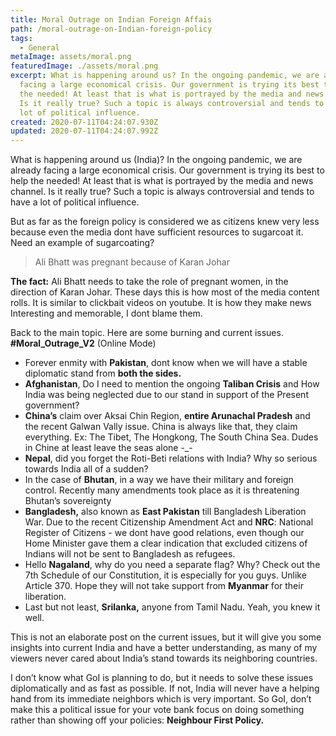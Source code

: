 ```yaml
---
title: Moral Outrage on Indian Foreign Affais
path: /moral-outrage-on-Indian-foreign-policy
tags:
  - General
metaImage: assets/moral.png
featuredImage: ./assets/moral.png
excerpt: What is happening around us? In the ongoing pandemic, we are already
  facing a large economical crisis. Our government is trying its best to help
  the needed! At least that is what is portrayed by the media and news channel.
  Is it really true? Such a topic is always controversial and tends to have a
  lot of political influence.
created: 2020-07-11T04:24:07.930Z
updated: 2020-07-11T04:24:07.992Z
---
```

What is happening around us (India)? In the ongoing pandemic, we are already facing a large economical crisis. Our government is trying its best to help the needed! At least that is what is portrayed by the media and news channel. Is it really true? Such a topic is always controversial and tends to have a lot of political influence.

But as far as the foreign policy is considered we as citizens knew very less because even the media dont have sufficient resources to sugarcoat it. Need an example of sugarcoating?

> Ali Bhatt was pregnant because of Karan Johar

**The fact:** Ali Bhatt needs to take the role of pregnant women, in the direction of Karan Johar. These days this is how most of the media content rolls. It is similar to clickbait videos on youtube. It is how they make news Interesting and memorable, I dont blame them.

Back to the main topic. Here are some burning and current issues. **\#Moral_Outrage_V2** (Online Mode)

* Forever enmity with **Pakistan**, dont know when we will have a stable diplomatic stand from **both the sides.**
* **Afghanistan**, Do I need to mention the ongoing **Taliban Crisis** and How India was being neglected due to our stand in support of the Present government?
* **China’s** claim over Aksai Chin Region,  **entire Arunachal Pradesh** and the recent Galwan Vally issue. China is always like that, they claim everything. Ex: The Tibet, The Hongkong, The South China Sea. Dudes in Chine at least leave the seas alone -_-
* **Nepal**, did you forget the Roti-Beti relations with India? Why so serious towards India all of a sudden?
* In the case of **Bhutan**, in a way we have their military and foreign control. Recently many amendments took place as it is threatening Bhutan’s sovereignty
* **Bangladesh,** also known as **East Pakistan** till Bangladesh Liberation War. Due to the recent Citizenship Amendment Act and **NRC**: National Register of Citizens - we dont have good relations, even though our Home Minister gave them a clear indication that excluded citizens of Indians will not be sent to Bangladesh as refugees.
* Hello **Nagaland**, why do you need a separate flag? Why? Check out the 7th Schedule of our Constitution, it is especially for you guys. Unlike Article 370. Hope they will not take support from **Myanmar** for their liberation.
* Last but not least, **Srilanka,** anyone from Tamil Nadu. Yeah, you knew it well.

This is not an elaborate post on the current issues, but it will give you some insights into current India and have a better understanding, as many of my viewers never cared about India’s stand towards its neighboring countries. 

I don’t know what GoI is planning to do, but it needs to solve these issues diplomatically and as fast as possible. If not, India will never have a helping hand from its immediate neighbors which is very important. So GoI, don’t make this a political issue for your vote bank focus on doing something rather than showing off your policies: **Neighbour First Policy.**